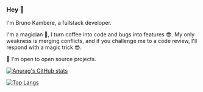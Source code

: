 ### Hey 👋

I'm Bruno Kambere, a fullstack developer.

I'm a magician 🤗, I turn coffee into code and bugs into features 😎. 
My only weakness is merging conflicts, and if you challenge me to a code review, I'll respond with a magic trick 😎.

🙌 I'm open to open source projects.

[![Anurag's GitHub stats](https://github-readme-stats-kamberebr.vercel.app/api?username=kambereBr&show_icons=true&theme=radical)](https://github.com/anuraghazra/github-readme-stats)

[![Top Langs](https://github-readme-stats-kamberebr.vercel.app/api/top-langs/?username=kambereBr)](https://github.com/anuraghazra/github-readme-stats)
